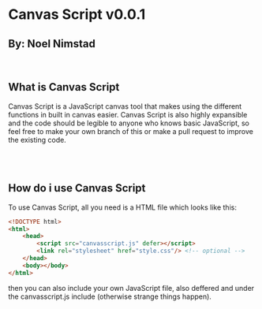 # Canvas Script v0.0.1
## By: Noel Nimstad

<br>

## What is Canvas Script
Canvas Script is a JavaScript canvas tool that makes using the different functions in built in canvas easier. Canvas Script is also highly expansible and the code should be legible to anyone who knows basic JavaScript, so feel free to make your own branch of this or make a pull request to improve the existing code.

<br>
<br>

## How do i use Canvas Script
To use Canvas Script, all you need is a HTML file which looks like this:

```html
<!DOCTYPE html>
<html>
    <head>
        <script src="canvasscript.js" defer></script>
        <link rel="stylesheet" href="style.css"/> <!-- optional -->
    </head>
    <body></body>
</html>
```

then you can also include your own JavaScript file, also deffered and under the canvasscript.js include (otherwise strange things happen).